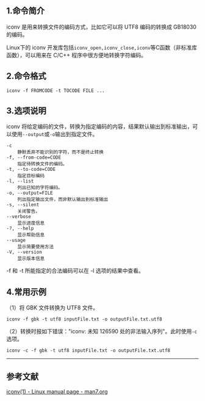 ## 1.命令简介
iconv 是用来转换文件的编码方式，比如它可以将 UTF8 编码的转换成 GB18030 的编码。

Linux下的 iconv 开发库包括`iconv_open,iconv_close,iconv`等C函数（非标准库函数），可以用来在 C/C++ 程序中很方便地转换字符编码。

## 2.命令格式
```
iconv -f FROMCODE -t TOCODE FILE ...
```

## 3.选项说明
iconv 将给定编码的文件，转换为指定编码的内容，结果默认输出到标准输出，可以使用`--output`或`-o`输出到指定文件。
```
-c 
	静默丢弃不能识别的字符，而不是终止转换
-f, --from-code=CODE
	指定待转换文件的编码。
-t, --to-code=CODE
	指定目标编码
-l, --list
	列出已知的字符编码。
-o, --output=FILE
	列出指定输出文件，而非默认输出到标准输出
-s, --silent
	关闭警告。
--verbose
	显示进度信息
-?, --help
	显示帮助信息
--usage
	显示简要使用方法
-V, --version
	显示版本信息
```
-f 和 -t 所能指定的合法编码可以在 -l 选项的结果中查看。 

## 4.常用示例
（1）将 GBK 文件转换为 UTF8 文件。
```
iconv -f gbk -t utf8 inputFile.txt -o outputFile.txt.utf8
```

（2）转换时报如下错误："iconv: 未知 126590 处的非法输入序列"。此时使用`-c`选项。
```
iconv -c -f gbk -t utf8 inputFile.txt -o outputFile.txt.utf8
```

---
## 参考文献
[iconv(1) - Linux manual page - man7.org](http://man7.org/linux/man-pages/man1/iconv.1.html)
